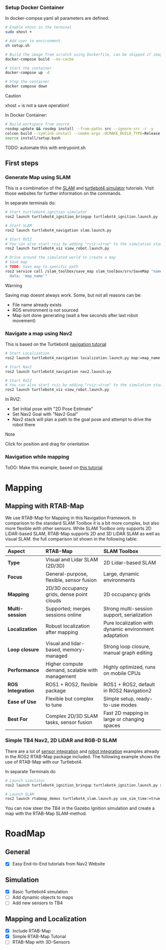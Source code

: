 ### Setup Docker Container
In docker-compse.yaml all parameters are defined.
```bash
# Enable xhost in the terminal
sudo xhost +

# Add user to environment
sh setup.sh

# Build the image from scratch using Dockerfile, can be skipped if image already exists or is loaded from docker registry
docker-compose build --no-cache

# Start the container
docker-compose up -d

# Stop the container
docker compose down
```
> [!CAUTION]
> xhost + is not a save operation!


In Docker Container:

```bash
# Build workspace from source
rosdep update && rosdep install --from-paths src --ignore-src -r -y
colcon build --symlink-install --cmake-args -DCMAKE_BUILD_TYPE=Release
source install/setup.bash
```
TODO: automate this with entrypoint.sh

## First steps
### Generate Map using SLAM

This is a combination of the [SLAM](https://turtlebot.github.io/turtlebot4-user-manual/tutorials/generate_map.html) and [turtlebot4 simulator](https://turtlebot.github.io/turtlebot4-user-manual/software/turtlebot4_simulator.html) tutorials. Visit those websites for further information on the commands.

In separate terminals do:

```bash
# Start turtlebot4 ignition simulator
ros2 launch turtlebot4_ignition_bringup turtlebot4_ignition.launch.py 
```

```bash
# Start SLAM
ros2 launch turtlebot4_navigation slam.launch.py
```

```bash
# Start RVIZ
# You can also start rviz by adding "rviz:=true" to the simulation startup
ros2 launch turtlebot4_viz view_robot.launch.py
```

```bash
# Drive around the simulated world to create a map
# Save map
# TODO: Save map to specific path
ros2 service call /slam_toolbox/save_map slam_toolbox/srv/SaveMap "name:
  data: 'map_name'"
```
> [!WARNING]
> Saving map doesnt always work. Some, but not all reasons can be:
> - File name already exists
> - ROS environment is not sourced
> - Map isnt done generating (wait a few seconds after last robot movement)

### Navigate a map using Nav2
This is based on the Turtlebot4 [navigation tutorial](https://turtlebot.github.io/turtlebot4-user-manual/tutorials/navigation.html)

```bash
# Start Localization
ros2 launch turtlebot4_navigation localization.launch.py map:=map_name.yaml
```

```bash
# Start Nav2
ros2 launch turtlebot4_navigation nav2.launch.py
```

```bash
# Start RVIZ
# You can also start rviz by adding "rviz:=true" to the simulation startup
ros2 launch turtlebot4_viz view_robot.launch.py
```

In RVIZ:
- Set initial pose with "2D Pose Estimate"
- Set Nav2 Goal with "Nav2 Goal"
- Nav2 stack will plan a path to the goal pose and attempt to drive the robot there
> [!NOTE]
> Click for position and drag for orientation


### Navigation while mapping
ToDO: Make this example, based on [this tutorial](https://docs.nav2.org/tutorials/docs/navigation2_with_slam.html)


# Mapping




## Mapping with RTAB-Map

We use RTAB-Map for Mapping in this Navigation Framework. In comparison to the standard SLAM Toolbox it is a bit more complex, but also more flexible with other sensors. While SLAM Toolbox only supports 2D LiDAR-based SLAM, RTAB-Map supports 2D and 3D LiDAR SLAM as well as visual SLAM. the full comparison ist shown in the following table:

| Aspect | RTAB-Map | SLAM Toolbox |
|:------|:---------|:-------------|
| **Type** | Visual and Lidar SLAM (2D/3D) | 2D Lidar-based SLAM |
| **Focus** | General-purpose, flexible, sensor fusion | Large, dynamic environments |
| **Mapping** | 2D/3D occupancy grids, dense point clouds | 2D occupancy grids |
| **Multi-session** | Supported; merges sessions online | Strong multi-session support, serialization |
| **Localization** | Robust localization after mapping | Pure localization with dynamic environment adaptation |
| **Loop closure** | Visual and lidar-based, memory-managed | Strong loop closure, manual graph editing |
| **Performance** | Higher compute demand, scalable with management | Highly optimized, runs on mobile CPUs |
| **ROS Integration** | ROS1 + ROS2, flexible package | ROS1 + ROS2, default in ROS2 Navigation2 |
| **Ease of Use** | Flexible but complex to tune | Simple setup, ready-to-use modes |
| **Best For** | Complex 2D/3D SLAM tasks, sensor fusion | Fast 2D mapping in large or changing spaces |

### Simple TB4 Nav2, 2D LiDAR and RGB-D SLAM

There are a lot of [sensor integration](https://github.com/introlab/rtabmap_ros/tree/ros2/rtabmap_examples/launch) and [robot integration](https://github.com/introlab/rtabmap_ros/tree/ros2/rtabmap_demos) examples already in the ROS2 RTAB-Map package included. The following example shows the use of RTAB-Map with our Turtlebot4.

In separate Terminals do
```bash
# Launch simulator
ros2 launch turtlebot4_ignition_bringup turtlebot4_ignition.launch.py slam:=false nav2:=true rviz:=true
```

```bash
# Launch SLAM
ros2 launch rtabmap_demos turtlebot4_slam.launch.py use_sim_time:=true
```

You can now steer the TB4 in the Gazebo Ignition simulation and create a map with the RTAB-Map SLAM-method.

# RoadMap
## General
- [x] Easy End-to-End tutorials from Nav2 Website
## Simulation
- [x] Basic Turtlebot4 simulation
- [ ] Add dynamic objects to maps
- [ ] Add new sensors to TB4
## Mapping and Localization
- [x] Include RTAB-Map
- [x] Simple RTAB-Map Tutorial
- [ ] RTAB-Map with 3D-Sensors
